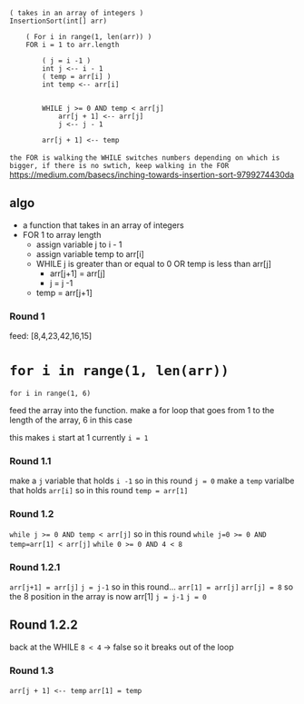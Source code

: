 ```
( takes in an array of integers )
InsertionSort(int[] arr)
  
    ( For i in range(1, len(arr)) )
    FOR i = 1 to arr.length
    
        ( j = i -1 )
        int j <-- i - 1
        ( temp = arr[i] )
        int temp <-- arr[i]
      

        WHILE j >= 0 AND temp < arr[j]
            arr[j + 1] <-- arr[j]
            j <-- j - 1
        
        arr[j + 1] <-- temp
```

`the FOR is walking`
`the WHILE switches numbers depending on which is bigger, if there is no swtich, keep walking in the FOR` 
https://medium.com/basecs/inching-towards-insertion-sort-9799274430da

## algo
- a function that takes in an array of integers
- FOR 1 to array length
  - assign variable j to i - 1
  - assign variable temp to arr[i]
  - WHILE j is greater than or equal to 0 OR temp is less than arr[j]
    - arr[j+1] = arr[j]
    - j = j -1
  - temp = arr[j+1]


### Round 1
feed: [8,4,23,42,16,15]

`for i in range(1, len(arr))`
=
`for i in range(1, 6)`

feed the array into the function.
make a for loop that goes from 1 to the length of the array, 6 in this case

this makes `i` start at 1
currently `i = 1`

### Round 1.1
make a `j` variable that holds `i -1`
so in this round `j = 0`
make a `temp` varialbe that holds `arr[i]`
so in this round `temp = arr[1]`

### Round 1.2
`while j >= 0 AND temp < arr[j]`
so in this round
`while j=0 >= 0 AND temp=arr[1] < arr[j]`
`while 0 >= 0 AND 4 < 8`

### Round 1.2.1
`arr[j+1] = arr[j]`
`j = j-1`
so in this round...
`arr[1] = arr[j]`
`arr[j] = 8`
so the 8 position in the array is now arr[1]
`j = j-1`
`j = 0`

## Round 1.2.2
back at the WHILE
`8 < 4` -> false so it breaks out of the loop

### Round 1.3
`arr[j + 1] <-- temp`
`arr[1] = temp`

